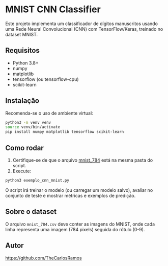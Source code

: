 # MNIST CNN Classifier

Este projeto implementa um classificador de dígitos manuscritos usando uma Rede Neural Convolucional (CNN) com TensorFlow/Keras, treinado no dataset MNIST.

## Requisitos
- Python 3.8+
- numpy
- matplotlib
- tensorflow (ou tensorflow-cpu)
- scikit-learn

## Instalação
Recomenda-se o uso de ambiente virtual:

```bash
python3 -m venv venv
source venv/bin/activate
pip install numpy matplotlib tensorflow scikit-learn
```

## Como rodar

1. Certifique-se de que o arquivo [mnist_784](https://api.openml.org/d/554) está na mesma pasta do script.
2. Execute:

```bash
python3 exemplo_cnn_mnist.py
```

O script irá treinar o modelo (ou carregar um modelo salvo), avaliar no conjunto de teste e mostrar métricas e exemplos de predição.

## Sobre o dataset
O arquivo `mnist_784.csv` deve conter as imagens do MNIST, onde cada linha representa uma imagem (784 pixels) seguida do rótulo (0-9).

## Autor
https://github.com/TheCarlosRamos

